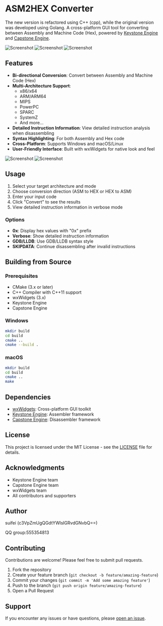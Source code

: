 # ASM2HEX Converter
The new version is refactored using C++ (cpp), while the original version was developed using Golang.
A cross-platform GUI tool for converting between Assembly and Machine Code (Hex), powered by [Keystone Engine](https://www.keystone-engine.org) and [Capstone Engine](https://www.capstone-engine.org).

![Screenshot](screenshots/about.png)
![Screenshot](screenshots/asm2hex.png)
![Screenshot](screenshots/hex2asm.png)

## Features

- **Bi-directional Conversion**: Convert between Assembly and Machine Code (Hex)
- **Multi-Architecture Support**:
  - x86/x64
  - ARM/ARM64
  - MIPS
  - PowerPC
  - SPARC
  - SystemZ
  - And more...
- **Detailed Instruction Information**: View detailed instruction analysis when disassembling
- **Syntax Highlighting**: For both Assembly and Hex code
- **Cross-Platform**: Supports Windows and macOS/Linux
- **User-Friendly Interface**: Built with wxWidgets for native look and feel

![Screenshot](screenshots/support1.png)
![Screenshot](screenshots/support2.png)


## Usage

1. Select your target architecture and mode
2. Choose conversion direction (ASM to HEX or HEX to ASM)
3. Enter your input code
4. Click "Convert" to see the results
5. View detailed instruction information in verbose mode

### Options

- **0x**: Display hex values with "0x" prefix
- **Verbose**: Show detailed instruction information
- **GDB/LLDB**: Use GDB/LLDB syntax style
- **SKIPDATA**: Continue disassembling after invalid instructions

## Building from Source

### Prerequisites

- CMake (3.x or later)
- C++ Compiler with C++11 support
- wxWidgets (3.x)
- Keystone Engine
- Capstone Engine

### Windows

```bash
mkdir build
cd build
cmake ..
cmake --build .
```

### macOS

```bash
mkdir build
cd build
cmake ..
make
```

## Dependencies

- [wxWidgets](https://www.wxwidgets.org/): Cross-platform GUI toolkit
- [Keystone Engine](https://www.keystone-engine.org): Assembler framework
- [Capstone Engine](https://www.capstone-engine.org): Disassembler framework

## License

This project is licensed under the MIT License - see the [LICENSE](LICENSE) file for details.

## Acknowledgments

- Keystone Engine team
- Capstone Engine team
- wxWidgets team
- All contributors and supporters

## Author

suifei (c3VpZmUgQGdtYWlsIGRvdGNvbQ==)

QQ group:555354813

## Contributing

Contributions are welcome! Please feel free to submit pull requests.

1. Fork the repository
2. Create your feature branch (`git checkout -b feature/amazing-feature`)
3. Commit your changes (`git commit -m 'Add some amazing feature'`)
4. Push to the branch (`git push origin feature/amazing-feature`)
5. Open a Pull Request

## Support

If you encounter any issues or have questions, please [open an issue](https://github.com/suifei/asm2hex/issues).